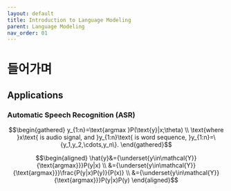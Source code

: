 ```yaml
---
layout: default
title: Introduction to Language Modeling
parent: Language Modeling
nav_order: 01
---
```


# 들어가며

## Applications

### Automatic Speech Recognition (ASR)

$$\begin{gathered}
y_{1:n}=\text{argmax }P(\text{y}|x;\theta) \\
\text{where }x\text{ is audio signal, and }y_{1:n}\text{ is word sequence, }y_{1:n}=\{y_1,y_2,\cdots,y_n\}.
\end{gathered}$$

$$\begin{aligned}
\hat{y}&={\underset{y\in\mathcal{Y}}{\text{argmax}}}P(y|x) \\
&={\underset{y\in\mathcal{Y}}{\text{argmax}}}\frac{P(y|x)P(y)}{P(x)} \\
&={\underset{y\in\mathcal{Y}}{\text{argmax}}}P(y|x)P(y)
\end{aligned}$$
